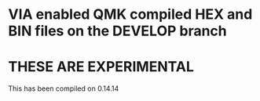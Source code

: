 # VIA enabled QMK compiled HEX and BIN files on the DEVELOP branch

# THESE ARE EXPERIMENTAL 

 This has been compiled on 0.14.14
